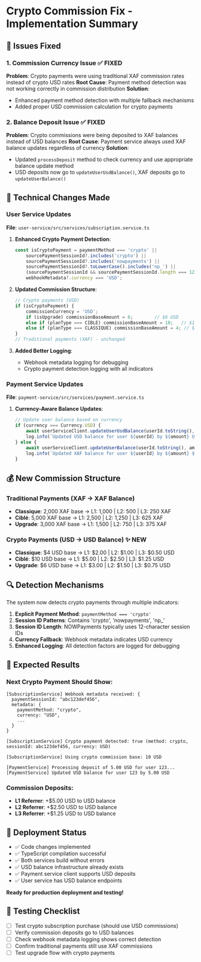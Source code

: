# Crypto Commission Fix - Implementation Summary

## 🎯 Issues Fixed

### 1. **Commission Currency Issue** ✅ FIXED
**Problem**: Crypto payments were using traditional XAF commission rates instead of crypto USD rates
**Root Cause**: Payment method detection was not working correctly in commission distribution
**Solution**: 
- Enhanced payment method detection with multiple fallback mechanisms
- Added proper USD commission calculation for crypto payments

### 2. **Balance Deposit Issue** ✅ FIXED  
**Problem**: Crypto commissions were being deposited to XAF balances instead of USD balances
**Root Cause**: Payment service always used XAF balance updates regardless of currency
**Solution**:
- Updated `processDeposit` method to check currency and use appropriate balance update method
- USD deposits now go to `updateUserUsdBalance()`, XAF deposits go to `updateUserBalance()`

## 🔧 Technical Changes Made

### User Service Updates
**File**: `user-service/src/services/subscription.service.ts`

1. **Enhanced Crypto Payment Detection**:
   ```typescript
   const isCryptoPayment = paymentMethod === 'crypto' || 
       sourcePaymentSessionId?.includes('crypto') || 
       sourcePaymentSessionId?.includes('nowpayments') ||
       sourcePaymentSessionId?.toLowerCase().includes('np_') ||
       (sourcePaymentSessionId && sourcePaymentSessionId.length === 12) ||
       webhookMetadata?.currency === 'USD';
   ```

2. **Updated Commission Structure**:
   ```typescript
   // Crypto payments (USD)
   if (isCryptoPayment) {
       commissionCurrency = 'USD';
       if (isUpgrade) commissionBaseAmount = 6;        // $6 USD
       else if (planType === CIBLE) commissionBaseAmount = 10;   // $10 USD  
       else if (planType === CLASSIQUE) commissionBaseAmount = 4; // $4 USD
   }
   // Traditional payments (XAF) - unchanged
   ```

3. **Added Better Logging**:
   - Webhook metadata logging for debugging
   - Crypto payment detection logging with all indicators

### Payment Service Updates
**File**: `payment-service/src/services/payment.service.ts`

1. **Currency-Aware Balance Updates**:
   ```typescript
   // Update user balance based on currency
   if (currency === Currency.USD) {
       await userServiceClient.updateUserUsdBalance(userId.toString(), amount);
       log.info(`Updated USD balance for user ${userId} by ${amount} USD`);
   } else {
       await userServiceClient.updateUserBalance(userId.toString(), amount);
       log.info(`Updated XAF balance for user ${userId} by ${amount} ${currency}`);
   }
   ```

## 💰 New Commission Structure

### Traditional Payments (XAF → XAF Balance)
- **Classique**: 2,000 XAF base → L1: 1,000 | L2: 500 | L3: 250 XAF
- **Ciblé**: 5,000 XAF base → L1: 2,500 | L2: 1,250 | L3: 625 XAF  
- **Upgrade**: 3,000 XAF base → L1: 1,500 | L2: 750 | L3: 375 XAF

### Crypto Payments (USD → USD Balance) ✨ NEW
- **Classique**: $4 USD base → L1: $2.00 | L2: $1.00 | L3: $0.50 USD
- **Ciblé**: $10 USD base → L1: $5.00 | L2: $2.50 | L3: $1.25 USD
- **Upgrade**: $6 USD base → L1: $3.00 | L2: $1.50 | L3: $0.75 USD

## 🔍 Detection Mechanisms

The system now detects crypto payments through multiple indicators:

1. **Explicit Payment Method**: `paymentMethod === 'crypto'`
2. **Session ID Patterns**: Contains 'crypto', 'nowpayments', 'np_'
3. **Session ID Length**: NOWPayments typically uses 12-character session IDs
4. **Currency Fallback**: Webhook metadata indicates USD currency
5. **Enhanced Logging**: All detection factors are logged for debugging

## 🧪 Expected Results

### Next Crypto Payment Should Show:
```
[SubscriptionService] Webhook metadata received: { 
  paymentSessionId: "abc123def456", 
  metadata: { 
    paymentMethod: "crypto", 
    currency: "USD", 
    ... 
  } 
}

[SubscriptionService] Crypto payment detected: true (method: crypto, sessionId: abc123def456, currency: USD)

[SubscriptionService] Using crypto commission base: 10 USD

[PaymentService] Processing deposit of 5.00 USD for user 123...
[PaymentService] Updated USD balance for user 123 by 5.00 USD
```

### Commission Deposits:
- **L1 Referrer**: +$5.00 USD to USD balance
- **L2 Referrer**: +$2.50 USD to USD balance  
- **L3 Referrer**: +$1.25 USD to USD balance

## 🚀 Deployment Status

- ✅ Code changes implemented
- ✅ TypeScript compilation successful
- ✅ Both services build without errors
- ✅ USD balance infrastructure already exists
- ✅ Payment service client supports USD deposits
- ✅ User service has USD balance endpoints

**Ready for production deployment and testing!**

## 🔄 Testing Checklist

- [ ] Test crypto subscription purchase (should use USD commissions)
- [ ] Verify commission deposits go to USD balances
- [ ] Check webhook metadata logging shows correct detection
- [ ] Confirm traditional payments still use XAF commissions
- [ ] Test upgrade flow with crypto payments